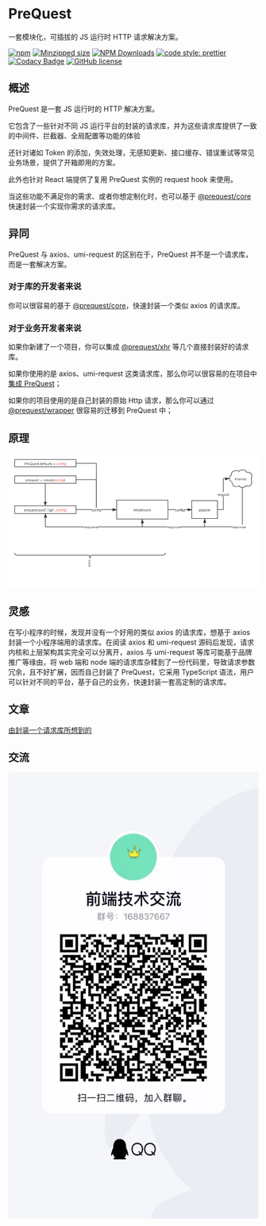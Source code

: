 # PreQuest

一套模块化，可插拔的 JS 运行时 HTTP 请求解决方案。

[![npm](https://img.shields.io/npm/v/@prequest/core.svg)](https://www.npmjs.com/package/@prequest/core)
[![Minzipped size](https://img.shields.io/bundlephobia/minzip/@prequest/core.svg)](https://bundlephobia.com/result?p=@prequest/core)
[![NPM Downloads](https://img.shields.io/npm/dm/@prequest/core.svg?style=flat)](https://www.npmjs.com/package/@prequest/core)
[![code style: prettier](https://img.shields.io/badge/code_style-prettier-ff69b4.svg)](https://github.com/prettier/prettier)
[![Codacy Badge](https://app.codacy.com/project/badge/Grade/a12940471bc144fdb4d0236e02610b6d)](https://www.codacy.com/gh/xdoer/PreQuest/dashboard?utm_source=github.com&utm_medium=referral&utm_content=xdoer/PreQuest&utm_campaign=Badge_Grade)
[![GitHub license](https://img.shields.io/github/license/xdoer/PreQuest)](https://github.com/xdoer/PreQuest/blob/main/LICENSE)

## 概述

PreQuest 是一套 JS 运行时的 HTTP 解决方案。

它包含了一些针对不同 JS 运行平台的封装的请求库，并为这些请求库提供了一致的中间件、拦截器、全局配置等功能的体验

还针对诸如 Token 的添加，失效处理，无感知更新、接口缓存、错误重试等常见业务场景，提供了开箱即用的方案。

此外也针对 React 端提供了复用 PreQuest 实例的 request hook 来使用。

当这些功能不满足你的需求、或者你想定制化时，也可以基于 [@prequest/core](/core) 快速封装一个实现你需求的请求库。

## 异同

PreQuest 与 axios、umi-request 的区别在于，PreQuest 并不是一个请求库，而是一套解决方案。

### 对于库的开发者来说

你可以很容易的基于 [@prequest/core](/core)，快速封装一个类似 axios 的请求库。

### 对于业务开发者来说

如果你新建了一个项目，你可以集成 [@prequest/xhr](https://github.com/xdoer/PreQuest/tree/main/packages/xhr) 等几个直接封装好的请求库。

如果你使用的是 axios、umi-request 这类请求库，那么你可以很容易的在项目中[集成 PreQuest](/work-with-axios)；

如果你的项目使用的是自己封装的原始 Http 请求，那么你可以通过 [@prequest/wrapper](https://github.com/xdoer/PreQuest/tree/main/packages/wrapper) 很容易的迁移到 PreQuest 中；

## 原理

![principle](principle.png)

## 灵感

在写小程序的时候，发现并没有一个好用的类似 axios 的请求库，想基于 axios 封装一个小程序端用的请求库。在阅读 axios 和 umi-request 源码后发现，请求内核和上层架构其实完全可以分离开，axios 与 umi-request 等库可能基于品牌推广等缘由，将 web 端和 node 端的请求库杂糅到了一份代码里，导致请求参数冗余，且不好扩展，因而自己封装了 PreQuest，它采用 TypeScript 语法，用户可以针对不同的平台，基于自己的业务，快速封装一套高定制的请求库。

## 文章

[由封装一个请求库所想到的](https://aiyou.life/post/M4RcI3wfU/)

## 交流

![技术交流](./group.jpeg ':size=40%')
